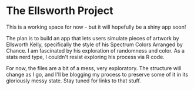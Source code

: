 # The Ellsworth Project

This is a working space for now - but it will hopefully be a shiny app soon!

The plan is to build an app that lets users simulate pieces of artwork by Ellsworth Kelly, specifically the style of his Spectrum Colors Arranged by Chance. I am fascinated by his exploration of randomness and color. As a stats nerd type, I couldn't resist exploring his process via R code.

For now, the files are a bit of a mess, very exploratory. The structure will change as I go, and I'll be blogging my process to preserve some of it in its gloriously messy state. Stay tuned for links to that stuff.

